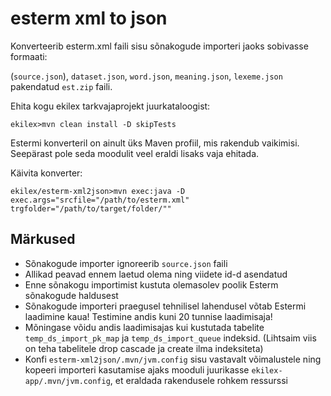 # esterm xml to json

Konverteerib esterm.xml faili sisu sõnakogude importeri jaoks sobivasse formaati:

(`source.json`), `dataset.json`, `word.json`, `meaning.json`, `lexeme.json` pakendatud `est.zip` faili.

Ehita kogu ekilex tarkvajaprojekt juurkataloogist:

`ekilex>mvn clean install -D skipTests`

Estermi konverteril on ainult üks Maven profiil, mis rakendub vaikimisi. Seepärast pole seda moodulit veel eraldi lisaks vaja ehitada.

Käivita konverter:

`ekilex/esterm-xml2json>mvn exec:java -D exec.args="srcfile="/path/to/esterm.xml" trgfolder="/path/to/target/folder/""`

## Märkused

- Sõnakogude importer ignoreerib `source.json` faili
- Allikad peavad ennem laetud olema ning viidete id-d asendatud
- Enne sõnakogu importimist kustuta olemasolev poolik Esterm sõnakogude haldusest
- Sõnakogude importeri praegusel tehnilisel lahendusel võtab Estermi laadimine kaua! Testimine andis kuni 20 tunnise laadimisaja!
- Mõningase võidu andis laadimisajas kui kustutada tabelite `temp_ds_import_pk_map` ja `temp_ds_import_queue` indeksid. (Lihtsaim viis on teha tabelitele drop cascade ja create ilma indeksiteta)
- Konfi `esterm-xml2json/.mvn/jvm.config` sisu vastavalt võimalustele ning kopeeri importeri kasutamise ajaks mooduli juurikasse `ekilex-app/.mvn/jvm.config`, et eraldada rakendusele rohkem ressurssi
